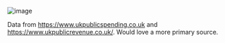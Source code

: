 ![image](https://user-images.githubusercontent.com/6676843/100397834-e5a45580-3019-11eb-843c-93eec0f2b824.png)

Data from https://www.ukpublicspending.co.uk and https://www.ukpublicrevenue.co.uk/. Would love a more primary source.